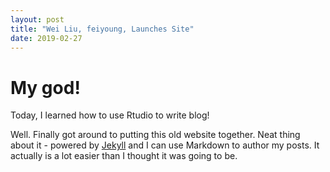 ```yaml
---
layout: post
title: "Wei Liu, feiyoung, Launches Site"
date: 2019-02-27
---
```

# My god!
Today, I learned how to use Rtudio to write blog!

Well. Finally got around to putting this old website together. Neat thing about it - powered by [Jekyll](http://jekyllrb.com) and I can use Markdown to author my posts. It actually is a lot easier than I thought it was going to be.
